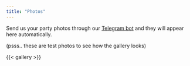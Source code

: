```yaml
---
title: "Photos"
---
```


Send us your party photos through our <a href="https://t.me/cecinestpasun_bot" target="_blank">Telegram bot</a> and they will appear here automatically.

(psss.. these are test photos to see how the gallery looks)

{{< gallery >}}
